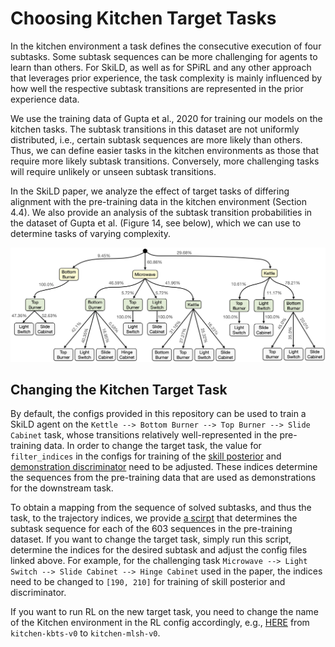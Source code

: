 # Choosing Kitchen Target Tasks

In the kitchen environment a task defines the consecutive execution of four subtasks. 
Some subtask sequences can be more challenging for agents to learn than others. For SkiLD, as well as for SPiRL and any
other approach that leverages prior experience, the task complexity is mainly influenced by how well the respective
subtask transitions are represented in the prior experience data.

We use the training data of Gupta et al., 2020 for training our models on the kitchen tasks. 
The subtask transitions in this dataset are not uniformly distributed, i.e., certain subtask sequences are more likely
than others. Thus, we can define easier tasks in the kitchen environments as those that require more likely subtask
transitions. Conversely, more challenging tasks will require unlikely or unseen subtask transitions.

In the SkiLD paper, we analyze the effect of target tasks of differing alignment with the pre-training data
in the kitchen environment (Section 4.4). We also provide an analysis of the subtask transition probabilities in the
dataset of Gupta et al. (Figure 14, see below), which we can use to determine tasks of varying complexity.

<p align="center"><img src="../../../docs/resources/kitchen_subtask_distribution.png" width="1000"></img></p>


## Changing the Kitchen Target Task

By default, the configs provided in this repository can be used to train a SkiLD agent on the 
`Kettle --> Bottom Burner --> Top Burner --> Slide Cabinet` task, whose transitions relatively well-represented in the
pre-training data. In order to change the target task, the value for `filter_indices` in the configs for training 
of the [skill posterior](../../../skild/configs/skill_posterior/kitchen/conf.py#L3) and 
[demonstration discriminator](../../../skild/configs/demo_discriminator/kitchen/conf.py#L35) need to be adjusted. 
These indices determine the sequences from the pre-training data that are used as demonstrations for the downstream task.

To obtain a mapping from the sequence of solved subtasks, and thus the task, to the trajectory indices, we provide 
[a scirpt](../../../skild/data/kitchen/kitchen_subtasks.py) that determines the subtask sequence for each of the 603 sequences in the pre-training dataset. 
If you want to change the target task, simply run this script, determine the indices for the desired subtask and adjust
the config files linked above. For example, for the challenging task 
`Microwave --> Light Switch --> Slide Cabinet --> Hinge Cabinet` used in the paper, the indices need to be changed to
`[190, 210]` for training of skill posterior and discriminator.

If you want to run RL on the new target task, you need to change the name of the Kitchen environment in the RL config 
accordingly, e.g., [HERE](../../../skild/configs/demo_rl/kitchen/conf.py#L185) from `kitchen-kbts-v0` to `kitchen-mlsh-v0`.



